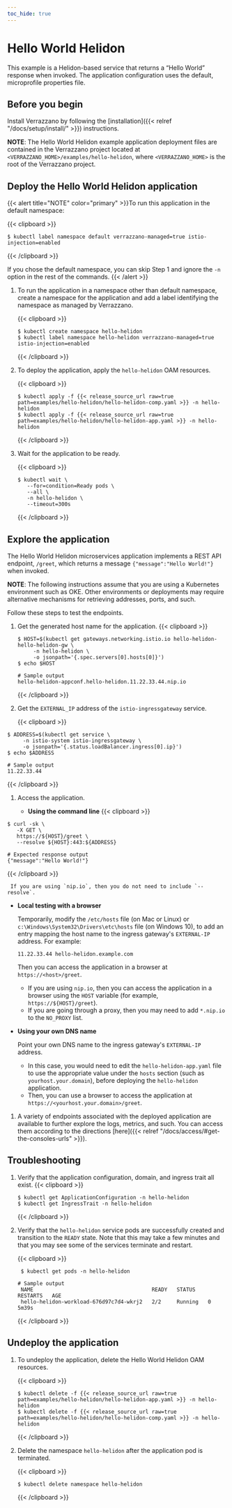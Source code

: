 ```yaml
---
toc_hide: true
---
```

# Hello World Helidon

This example is a Helidon-based service that returns a “Hello World” response when invoked. The application configuration uses the default, microprofile properties file.

## Before you begin

Install Verrazzano by following the [installation]({{< relref "/docs/setup/install/" >}}) instructions.

**NOTE**: The Hello World Helidon example application deployment files are contained in the Verrazzano project located at `<VERRAZZANO_HOME>/examples/hello-helidon`, where `<VERRAZZANO_HOME>` is the root of the Verrazzano project.

## Deploy the Hello World Helidon application

{{< alert title="NOTE" color="primary" >}}To run this application in the default namespace:

   {{< clipboard >}}
   <div class="highlight">

   ```
   $ kubectl label namespace default verrazzano-managed=true istio-injection=enabled
   ```
   </div>
   {{< /clipboard >}}

   If you chose the default namespace, you can skip Step 1 and ignore the `-n` option in the rest of the commands.
{{< /alert >}}

1. To run the application in a namespace other than default namespace, create a namespace for the application and add a label identifying the namespace as managed by Verrazzano.

   {{< clipboard >}}
   <div class="highlight">

   ```
   $ kubectl create namespace hello-helidon
   $ kubectl label namespace hello-helidon verrazzano-managed=true istio-injection=enabled
   ```

   </div>
   {{< /clipboard >}}

1. To deploy the application, apply the `hello-helidon` OAM resources.

   {{< clipboard >}}
   <div class="highlight">

   ```
   $ kubectl apply -f {{< release_source_url raw=true path=examples/hello-helidon/hello-helidon-comp.yaml >}} -n hello-helidon
   $ kubectl apply -f {{< release_source_url raw=true path=examples/hello-helidon/hello-helidon-app.yaml >}} -n hello-helidon
   ```

   </div>
   {{< /clipboard >}}

1. Wait for the application to be ready.

   {{< clipboard >}}
   <div class="highlight">

   ```
   $ kubectl wait \
      --for=condition=Ready pods \
      --all \
      -n hello-helidon \
      --timeout=300s
   ```

   </div>
   {{< /clipboard >}}

## Explore the application

The Hello World Helidon microservices application implements a REST API endpoint, `/greet`, which returns a message `{"message":"Hello World!"}` when invoked.

**NOTE**:  The following instructions assume that you are using a Kubernetes
environment such as OKE.  Other environments or deployments may require alternative mechanisms for retrieving addresses,
ports, and such.

Follow these steps to test the endpoints.

1. Get the generated host name for the application.
   {{< clipboard >}}
   <div class="highlight">

   ```
   $ HOST=$(kubectl get gateways.networking.istio.io hello-helidon-hello-helidon-gw \
        -n hello-helidon \
        -o jsonpath='{.spec.servers[0].hosts[0]}')
   $ echo $HOST

   # Sample output
   hello-helidon-appconf.hello-helidon.11.22.33.44.nip.io
   ```

   </div>
   {{< /clipboard >}}

1. Get the `EXTERNAL_IP` address of the `istio-ingressgateway` service.

   {{< clipboard >}}
  <div class="highlight">

   ```
   $ ADDRESS=$(kubectl get service \
        -n istio-system istio-ingressgateway \
        -o jsonpath='{.status.loadBalancer.ingress[0].ip}')
   $ echo $ADDRESS

   # Sample output
   11.22.33.44
   ```
   </div>
   {{< /clipboard >}}  

1. Access the application.

   * **Using the command line**
{{< clipboard >}}
<div class="highlight">

  ```
  $ curl -sk \
     -X GET \
     https://${HOST}/greet \
     --resolve ${HOST}:443:${ADDRESS}

  # Expected response output
  {"message":"Hello World!"}
  ```

</div>
{{< /clipboard >}}


     If you are using `nip.io`, then you do not need to include `--resolve`.
   * **Local testing with a browser**

     Temporarily, modify the `/etc/hosts` file (on Mac or Linux)
     or `c:\Windows\System32\Drivers\etc\hosts` file (on Windows 10),
     to add an entry mapping the host name to the ingress gateway's `EXTERNAL-IP` address.
     For example:
     ```
     11.22.33.44 hello-helidon.example.com
     ```
     Then you can access the application in a browser at `https://<host>/greet`.

     - If you are using `nip.io`, then you can access the application in a browser using the `HOST` variable (for example, `https://${HOST}/greet`).  
     - If you are going through a proxy, then you may need to add `*.nip.io` to the `NO_PROXY` list.

   * **Using your own DNS name**

     Point your own DNS name to the ingress gateway's `EXTERNAL-IP` address.
     * In this case, you would need to edit the `hello-helidon-app.yaml` file
       to use the appropriate value under the `hosts` section (such as `yourhost.your.domain`),
       before deploying the `hello-helidon` application.
     * Then, you can use a browser to access the application at `https://<yourhost.your.domain>/greet`.     

1. A variety of endpoints associated with the deployed application are available to further explore the logs, metrics, and such.
You can access them according to the directions [here]({{< relref "/docs/access/#get-the-consoles-urls" >}}).  


## Troubleshooting

1. Verify that the application configuration, domain, and ingress trait all exist.
   {{< clipboard >}}
   <div class="highlight">

   ```
   $ kubectl get ApplicationConfiguration -n hello-helidon
   $ kubectl get IngressTrait -n hello-helidon
   ```

   </div>
   {{< /clipboard >}}  

1. Verify that the `hello-helidon` service pods are successfully created and transition to the `READY` state.
   Note that this may take a few minutes and that you may see some of the services terminate and restart.

   {{< clipboard >}}
   <div class="highlight">

   ```
    $ kubectl get pods -n hello-helidon

   # Sample output
    NAME                                      READY   STATUS    RESTARTS   AGE
    hello-helidon-workload-676d97c7d4-wkrj2   2/2     Running   0          5m39s
   ```

   </div>
   {{< /clipboard >}}

## Undeploy the application

1. To undeploy the application, delete the Hello World Helidon OAM resources.

   {{< clipboard >}}
   <div class="highlight">

   ```
   $ kubectl delete -f {{< release_source_url raw=true path=examples/hello-helidon/hello-helidon-app.yaml >}} -n hello-helidon
   $ kubectl delete -f {{< release_source_url raw=true path=examples/hello-helidon/hello-helidon-comp.yaml >}} -n hello-helidon
   ```
   </div>
   {{< /clipboard >}}

1. Delete the namespace `hello-helidon` after the application pod is terminated.


   {{< clipboard >}}
   <div class="highlight">

   ```
   $ kubectl delete namespace hello-helidon
   ```
   </div>
   {{< /clipboard >}}
